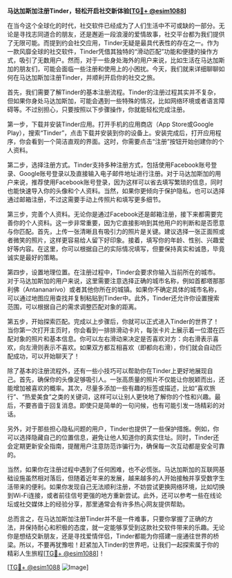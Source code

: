 **马达加斯加注册Tinder，轻松开启社交新体验[[TG💪+ @esim1088](https://t.me/s/esim1088)]**

在当今这个全球化的时代，社交软件已经成为了人们生活中不可或缺的一部分。无论是寻找志同道合的朋友，还是邂逅一段浪漫的爱情故事，社交平台都为我们提供了无限可能。而提到约会社交应用，Tinder无疑是最具代表性的存在之一。作为一款风靡全球的社交软件，Tinder凭借其独特的“滑动匹配”功能和便捷的操作方式，吸引了无数用户。然而，对于一些身处海外的用户来说，比如生活在马达加斯加的朋友们，可能会面临一些注册和使用上的小困扰。今天，我们就来详细聊聊如何在马达加斯加注册Tinder，并顺利开启你的社交之旅。

首先，我们需要了解Tinder的基本注册流程。Tinder的注册过程其实并不复杂，但如果你身处马达加斯加，可能会遇到一些特殊的情况，比如网络环境或者语言障碍等。不过别担心，只要按照以下步骤操作，你就能轻松完成注册。

第一步，下载并安装Tinder应用。打开手机的应用商店（App Store或Google Play），搜索“Tinder”，点击下载并安装到你的设备上。安装完成后，打开应用程序，你会看到一个简洁直观的界面。这时，你需要点击“注册”按钮开始创建你的个人资料。

第二步，选择注册方式。Tinder支持多种注册方式，包括使用Facebook账号登录、Google账号登录以及直接输入电子邮件地址进行注册。对于马达加斯加的用户来说，推荐使用Facebook账号登录，因为这样可以省去填写繁琐的信息，同时也能快速导入你的头像和个人资料。当然，如果你更倾向于保护隐私，也可以选择通过邮箱注册，不过这需要手动上传照片和填写更多细节。

第三步，完善个人资料。无论你是通过Facebook还是邮箱注册，接下来都需要完善你的个人资料。这一步非常重要，因为它直接影响到其他用户的判断和是否愿意与你匹配。首先，上传一张清晰且有吸引力的照片是关键。建议选择一张正面照或者微笑的照片，这样更容易给人留下好印象。接着，填写你的年龄、性别、兴趣爱好等内容。在这里，你可以根据自己的实际情况填写，但要保持真实和诚恳，毕竟诚实是最好的策略。

第四步，设置地理位置。在注册过程中，Tinder会要求你输入当前所在的城市。对于马达加斯加的用户来说，这里需要注意选择正确的城市名称，例如首都塔那那利佛（Antananarivo）或者其他你所在的城镇。如果你不确定具体的城市名称，可以通过地图应用查找并复制粘贴到Tinder中。此外，Tinder还允许你设置搜索范围，可以根据自己的需求调整匹配对象的距离。

第五步，开始探索匹配。完成以上步骤后，你就可以正式进入Tinder的世界了！当你第一次打开主页时，你会看到一排排滑动卡片，每张卡片上展示着一位潜在匹配对象的照片和基本信息。你可以左右滑动来决定是否喜欢对方：向右滑表示喜欢，向左滑则表示不喜欢。如果双方都互相喜欢（即都向右滑），你们就会自动匹配成功，可以开始聊天了！

除了基本的注册流程外，还有一些小技巧可以帮助你在Tinder上更好地展现自己。首先，确保你的头像足够吸引人。一张高质量的照片不仅能让你脱颖而出，还能增加被喜欢的概率。其次，尽量多添加一些有趣的标签或描述，比如“喜欢旅行”、“热爱美食”之类的关键词，这样可以让别人更快地了解你的个性和兴趣。最后，不要吝啬于回复消息。即使只是简单的一句问候，也有可能引发一场精彩的对话。

另外，对于那些担心隐私问题的用户，Tinder也提供了一些保护措施。例如，你可以选择隐藏自己的位置信息，避免让他人知道你的真实住址。同时，Tinder还会定期更新安全指南，提醒用户注意防范诈骗行为，确保每一次互动都是安全可靠的。

当然，如果你在注册过程中遇到了任何困难，也不必慌张。马达加斯加的互联网基础设施虽然相对落后，但随着近年来的发展，越来越多的人开始接触并享受数字生活带来的便利。如果你发现自己无法顺利注册，不妨尝试更换网络环境，比如切换到Wi-Fi连接，或者前往信号更强的地方重新尝试。此外，还可以参考一些在线论坛或社交媒体上的经验分享，那里通常会有许多热心网友提供帮助。

总而言之，在马达加斯加注册Tinder并不是一件难事，只要你掌握了正确的方法，并保持耐心和积极的态度，就一定能够享受到这款社交软件带来的乐趣。无论你是想结交新朋友，还是寻找爱情伴侣，Tinder都能为你搭建一座通往世界的桥梁。所以，不要再犹豫啦！赶紧加入Tinder的世界吧，让我们一起探索属于你的精彩人生旅程[[TG💪+ @esim1088](https://t.me/s/esim1088)]！

[[TG💪+ @esim1088](https://t.me/s/esim1088) ![Image](https://i.postimg.cc/4NQfJmqS/Snipaste-2025-05-13-00-14-12.png)]